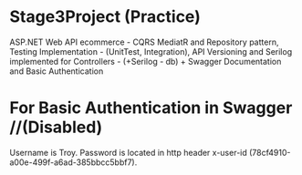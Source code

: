 # Stage3Project (Practice)
ASP.NET Web API ecommerce - CQRS MediatR and Repository pattern, Testing Implementation - (UnitTest, Integration), API Versioning and Serilog implemented for Controllers - (+Serilog - db) + Swagger Documentation and Basic Authentication

# For Basic Authentication in Swagger //(Disabled)
Username is Troy.
Password is located in http header x-user-id (78cf4910-a00e-499f-a6ad-385bbcc5bbf7).
